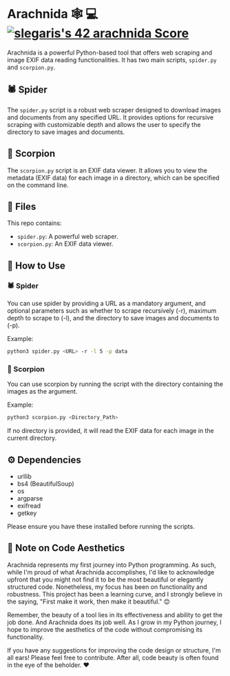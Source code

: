 # Arachnida :spider_web: :computer: [![slegaris's 42 arachnida Score](https://badge42.vercel.app/api/v2/cle3f3fm900060fjx7kw7tghw/project/3070894)](https://github.com/JaeSeoKim/badge42)

Arachnida is a powerful Python-based tool that offers web scraping and image EXIF data reading functionalities. It has two main scripts, `spider.py` and `scorpion.py`.

## :spider: Spider

The `spider.py` script is a robust web scraper designed to download images and documents from any specified URL. It provides options for recursive scraping with customizable depth and allows the user to specify the directory to save images and documents.

## :scorpion: Scorpion

The `scorpion.py` script is an EXIF data viewer. It allows you to view the metadata (EXIF data) for each image in a directory, which can be specified on the command line.

## :floppy_disk: Files

This repo contains:

- `spider.py`: A powerful web scraper.
- `scorpion.py`: An EXIF data viewer.

## :wrench: How to Use

### :spider: Spider

You can use spider by providing a URL as a mandatory argument, and optional parameters such as whether to scrape recursively (-r), maximum depth to scrape to (-l), and the directory to save images and documents to (-p).

Example:
```bash
python3 spider.py <URL> -r -l 5 -p data
```

### :scorpion: Scorpion

You can use scorpion by running the script with the directory containing the images as the argument. 

Example:
```bash
python3 scorpion.py <Directory_Path>
```
If no directory is provided, it will read the EXIF data for each image in the current directory.

## :gear: Dependencies

- urllib
- bs4 (BeautifulSoup)
- os
- argparse
- exifread
- getkey

Please ensure you have these installed before running the scripts.

## :pencil: Note on Code Aesthetics

Arachnida represents my first journey into Python programming. As such, while I'm proud of what Arachnida accomplishes, I'd like to acknowledge upfront that you might not find it to be the most beautiful or elegantly structured code. Nonetheless, my focus has been on functionality and robustness. This project has been a learning curve, and I strongly believe in the saying, "First make it work, then make it beautiful." :blush:

Remember, the beauty of a tool lies in its effectiveness and ability to get the job done. And Arachnida does its job well. As I grow in my Python journey, I hope to improve the aesthetics of the code without compromising its functionality. 

If you have any suggestions for improving the code design or structure, I'm all ears! Please feel free to contribute. After all, code beauty is often found in the eye of the beholder. :heart:
